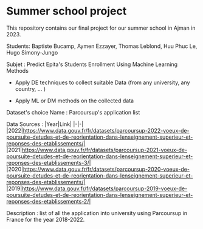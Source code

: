 # Summer school project
This repository contains our final project for our summer school in Ajman in 2023.

Students:
Baptiste Bucamp, Aymen Ezzayer, Thomas Leblond, Huu Phuc Le, Hugo Simony-Jungo

Subjet : 
Predict Epita's Students Enrollment Using Machine Learning Methods

- Apply DE techniques to collect suitable Data (from any university, any country, ... )

- Apply ML or DM methods on the collected data

Dataset's choice
Name : Parcoursup's application list

Data Sources :
|Year|Link|
|-|-|
|2022|https://www.data.gouv.fr/fr/datasets/parcoursup-2022-voeux-de-poursuite-detudes-et-de-reorientation-dans-lenseignement-superieur-et-reponses-des-etablissements/|
|2021|https://www.data.gouv.fr/fr/datasets/parcoursup-2021-voeux-de-poursuite-detudes-et-de-reorientation-dans-lenseignement-superieur-et-reponses-des-etablissements-3/|
|2020|https://www.data.gouv.fr/fr/datasets/parcoursup-2020-voeux-de-poursuite-detudes-et-de-reorientation-dans-lenseignement-superieur-et-reponses-des-etablissements/|
|2019|https://www.data.gouv.fr/fr/datasets/parcoursup-2019-voeux-de-poursuite-detudes-et-de-reorientation-dans-lenseignement-superieur-et-reponses-des-etablissements-2/|
    
Description : list of all the application into university using Parcoursup in France for the year 2018-2022.
